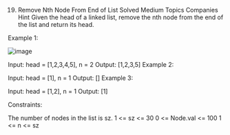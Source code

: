 19. Remove Nth Node From End of List
Solved
Medium
Topics
Companies
Hint
Given the head of a linked list, remove the nth node from the end of the list and return its head.

 

Example 1:

![image](https://github.com/user-attachments/assets/7aab7abb-80ca-4b7c-9ba8-4d4366326a68)

Input: head = [1,2,3,4,5], n = 2
Output: [1,2,3,5]
Example 2:

Input: head = [1], n = 1
Output: []
Example 3:

Input: head = [1,2], n = 1
Output: [1]
 

Constraints:

The number of nodes in the list is sz.
1 <= sz <= 30
0 <= Node.val <= 100
1 <= n <= sz
 
